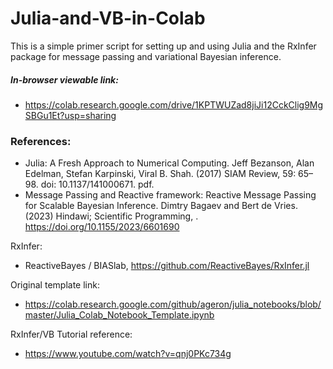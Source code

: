 # Julia-and-VB-in-Colab
This is a simple primer script for setting up and using Julia and the RxInfer package for message passing and variational Bayesian inference. 

##### In-browser viewable link:
- https://colab.research.google.com/drive/1KPTWUZad8jiJi12CckClig9MgSBGu1Et?usp=sharing
  

### References:
  - Julia: A Fresh Approach to Numerical Computing. Jeff Bezanson, Alan Edelman, Stefan Karpinski, Viral B. Shah. (2017) SIAM Review, 59: 65–98. doi: 10.1137/141000671. pdf.
  - Message Passing and Reactive framework: Reactive Message Passing for Scalable Bayesian Inference. Dimtry Bagaev and Bert de Vries. (2023) Hindawi; Scientific Programming, .  https://doi.org/10.1155/2023/6601690


RxInfer:
  - ReactiveBayes / BIASlab, https://github.com/ReactiveBayes/RxInfer.jl

Original template link:
  - https://colab.research.google.com/github/ageron/julia_notebooks/blob/master/Julia_Colab_Notebook_Template.ipynb

RxInfer/VB Tutorial reference:
  - https://www.youtube.com/watch?v=qnj0PKc734g
